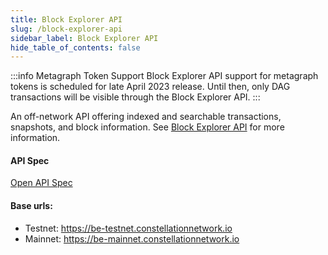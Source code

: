 ```yaml
---
title: Block Explorer API
slug: /block-explorer-api
sidebar_label: Block Explorer API
hide_table_of_contents: false
---
```


<intro-end />

:::info Metagraph Token Support
Block Explorer API support for metagraph tokens is scheduled for late April 2023 release. Until then, only DAG transactions will be visible through the Block Explorer API.
:::

An off-network API offering indexed and searchable transactions, snapshots, and block information. See [Block Explorer API](/metagraphs/metagraph-tokens/transaction-lifecycle/block-explorer) for more information.

#### API Spec
[Open API Spec](http://apidoc-dev.constellationnetwork.io.s3-website.us-west-1.amazonaws.com/block-explorer/)

#### Base urls:
- Testnet: https://be-testnet.constellationnetwork.io
- Mainnet: https://be-mainnet.constellationnetwork.io